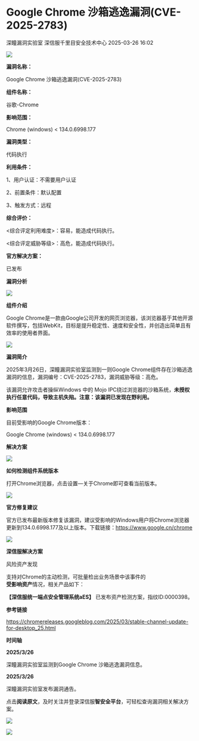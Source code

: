 #  Google Chrome 沙箱逃逸漏洞(CVE-2025-2783)   
深瞳漏洞实验室  深信服千里目安全技术中心   2025-03-26 16:02  
  
![](https://mmbiz.qpic.cn/mmbiz_gif/w8NHw6tcQ5wibCuT7zx3H9kUia2AiaBxXZEh5icIA8MKjrWvPecEJD09qSZgAULeT4vthicexEy47lM0VaW5azlanhQ/640?wx_fmt=gif&from=appmsg "")  
  
**漏洞名称：**  
  
Google Chrome 沙箱逃逸漏洞(CVE-2025-2783)  
  
**组件名称：**  
  
谷歌-Chrome  
  
**影响范围：**  
  
Chrome (windows) < 134.0.6998.177  
  
**漏洞类型：**  
  
代码执行  
  
**利用条件：**  
  
1、用户认证：不需要用户认证  
  
2、前置条件：默认配置  
  
3、触发方式：远程  
  
**综合评价：**  
  
<综合评定利用难度>：容易，能造成代码执行。  
  
<综合评定威胁等级>：高危，能造成代码执行。  
  
**官方解决方案：**  
  
已发布  
  
  
  
  
**漏洞分析**  
  
![](https://mmbiz.qpic.cn/mmbiz_gif/w8NHw6tcQ5wibCuT7zx3H9kUia2AiaBxXZEWzOTM2uUvlkbxxWM7EXBvc7vVWNx0Iclibl0e0rZ2bqSVcBrkJwyFrQ/640?wx_fmt=gif&from=appmsg "")  
  
**组件介绍**  
  
Google Chrome是一款由Google公司开发的网页浏览器，该浏览器基于其他开源软件撰写，包括WebKit，目标是提升稳定性、速度和安全性，并创造出简单且有效率的使用者界面。  
  
![](https://mmbiz.qpic.cn/mmbiz_gif/w8NHw6tcQ5wibCuT7zx3H9kUia2AiaBxXZEWzOTM2uUvlkbxxWM7EXBvc7vVWNx0Iclibl0e0rZ2bqSVcBrkJwyFrQ/640?wx_fmt=gif&from=appmsg "")  
  
**漏洞简介**  
  
2025年3月26日，深瞳漏洞实验室监测到一则Google Chrome组件存在沙箱逃逸漏洞的信息，漏洞编号：CVE-2025-2783，漏洞威胁等级：高危。  
  
该漏洞允许攻击者操纵Windows 中的 Mojo IPC绕过浏览器的沙箱系统，**未授权执行任意代码，导致主机失陷。注意：该漏洞已发现在野利用。**  
  
  
**影响范围**  
  
目前受影响的Google Chrome版本：  
  
Google Chrome (windows) < 134.0.6998.177  
  
  
**解决方案**  
  
![](https://mmbiz.qpic.cn/mmbiz_gif/w8NHw6tcQ5wibCuT7zx3H9kUia2AiaBxXZEWzOTM2uUvlkbxxWM7EXBvc7vVWNx0Iclibl0e0rZ2bqSVcBrkJwyFrQ/640?wx_fmt=gif&from=appmsg "")  
  
**如何检测组件系统版本**  
  
打开Chrome浏览器，点击设置—关于Chrome即可查看当前版本。  
  
![](https://mmbiz.qpic.cn/mmbiz_gif/w8NHw6tcQ5wibCuT7zx3H9kUia2AiaBxXZEWzOTM2uUvlkbxxWM7EXBvc7vVWNx0Iclibl0e0rZ2bqSVcBrkJwyFrQ/640?wx_fmt=gif&from=appmsg "")  
  
**官方修复建议**  
  
官方已发布最新版本修复该漏洞，建议受影响的Windows用户将Chrome浏览器更新到134.0.6998.177及以上版本。下载链接：https://www.google.cn/chrome  
  
![](https://mmbiz.qpic.cn/mmbiz_gif/w8NHw6tcQ5wibCuT7zx3H9kUia2AiaBxXZEWzOTM2uUvlkbxxWM7EXBvc7vVWNx0Iclibl0e0rZ2bqSVcBrkJwyFrQ/640?wx_fmt=gif&from=appmsg "")  
  
**深信服解决方案**  
  
风险资产发现  
  
支持对Chrome的主动检测，可批量检出业务场景中该事件的  
**受影响资产**情况，相关产品如下：  
  
**【深信服统一端点安全管理系统aES】** 已发布资产检测方案，指纹ID:0000398。  
  
  
**参考链接**  
  
https://chromereleases.googleblog.com/2025/03/stable-channel-update-for-desktop_25.html  
  
  
**时间轴**  
  
  
  
**2025/3/26**  
  
深瞳漏洞实验室监测到Google Chrome 沙箱逃逸漏洞信息。  
  
  
**2025/3/26**  
  
深瞳漏洞实验室发布漏洞通告。  
  
  
点击**阅读原文**，及时关注并登录深信服**智安全平台**，可轻松查询漏洞相关解决方案。  
  
![](https://mmbiz.qpic.cn/mmbiz_png/w8NHw6tcQ5wibCuT7zx3H9kUia2AiaBxXZEgU2zULic6TrmU61VEkIqOSMfM35LAkHTVD7yUDG6qib542ekShD40vUA/640?wx_fmt=png&from=appmsg "")  
  
  
![](https://mmbiz.qpic.cn/mmbiz_png/w8NHw6tcQ5wibCuT7zx3H9kUia2AiaBxXZE6dlEC0E4nqh61Mc8LiaKLJaZLrYW6zY5jkfOpzY2TlIwkVUjP0RpDMQ/640?wx_fmt=png&from=appmsg "")  
  
  
